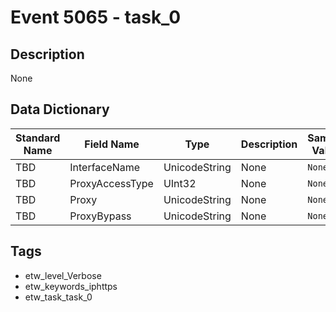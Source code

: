 # Event 5065 - task_0

## Description
None

## Data Dictionary
|Standard Name|Field Name|Type|Description|Sample Value|
|---|---|---|---|---|
|TBD|InterfaceName|UnicodeString|None|`None`|
|TBD|ProxyAccessType|UInt32|None|`None`|
|TBD|Proxy|UnicodeString|None|`None`|
|TBD|ProxyBypass|UnicodeString|None|`None`|

## Tags
* etw_level_Verbose
* etw_keywords_iphttps
* etw_task_task_0